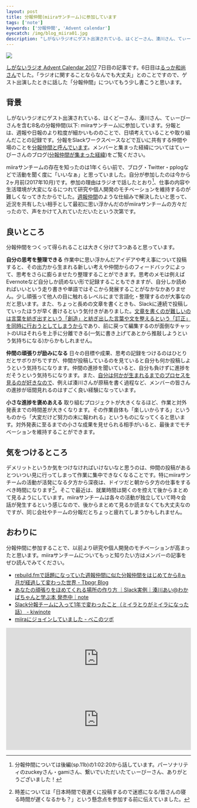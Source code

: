 ```yaml
---
layout: post
title: 分報仲間(miiraサンチーム)に参加しています
tags: ['note']
keywords: ['分報仲間', 'Advent calendar']
eyecatch: /img/blog_miira01.jpg
description: "しがないラジオにゲスト出演されている、はくどーさん、湊川さん、てぃーびーさんを含む8名の分報仲間(以下: miiraサンチーム)に参加しています。"
---
```


<img src="/img/blog_miira01.jpg" class="image-small" />

[しがないラジオ Advent Calendar 2017](https://adventar.org/calendars/2367) 7日目の記事です。6日目は[るっか和尚さん](http://luccafort.hatenablog.com/entry/2017/12/06/075712)でした。「ラジオに関することならなんでも大丈夫」とのことですので、ゲスト出演したときに話した「分報仲間」についてもう少し書こうと思います。

## 背景

しがないラジオにゲスト出演されている、はくどーさん、湊川さん、てぃーびーさんを含む8名の分報仲間(以下: miiraサンチーム)に参加しています。分報とは、週報や日報のより粒度が細かいもののことで、日頃考えていることや取り組んだことの記録です。分報をSlackワークスペースなどで互いに共有する仲間や場のことを[分報仲間と呼んでいます](http://c16e.com/1511101558/)。メンバーと集まった経緯についてはてぃーびーさんのブログ([分報仲間が集まった経緯](http://tbpgr.hatenablog.com/entry/2017/11/26/004057))をご覧ください。

miiraサンチームの存在を知ったのは1年くらい前で、ブログ・Twitter・pplogなどで活動を聞く度に「いいなぁ」と思っていました。自分が参加したのは今から2ヶ月前(2017年10月)です。参加の理由はラジオで話したとおり[^1]、仕事の内容や生活環境が大変になるにつれて研究や個人開発のモチベーションを維持するのが難しくなってきたからでした。[週報仲間](https://bellflower.dodgson.org/%E9%80%B1%E5%A0%B1%E4%BB%B2%E9%96%93-a799ad07f349)のような仕組みで解決したいと思って、近況を共有したい相手として最初に思い浮かんだのがmiiraサンチームの方々だったので、声をかけて入れていただいたという次第です。

## 良いところ

分報仲間をつくって得られることは大きく分けて3つあると思っています。

**自分の思考を整理できる** 作業中に思い浮かんだアイデアや考え事について投稿すると、その出力から生まれる新しい考えや仲間からのフィードバックによって、思考をさらに膨らませたり整理することができます。思考のメモは例えばEvernoteなど自分しか読めない形で記録することもできますが、自分しか読めればいいという走り書きや単語ではそこから発展することがなかなかありません。少し頑張って他人の目に触れるレベルにまで言語化・整理するのが大事なのだと思います。また、ちょっと長めの文章を書くときも、Slackに連続で投稿していったほうが早く書けるという気付きがありました。[文章を書くのが難しいのは言葉を紡ぎ出すという「創造」と紡ぎ出した言葉や文を整えるという「訂正」を同時に行おうとしてしまうから](http://www.geocities.jp/deepbreathinghp/freewriting.htm)であり、前に戻って編集するのが面倒なチャットのUIはそれらを上手に分離できる(一気に書き上げてあとから推敲しようという気持ちになる)からかもしれません。

**仲間の頑張りが励みになる** 日々の目標や成果、思考の記録をつけるのはひとりだとサボりがちですが、仲間が投稿しているのを見ていると自分も何か投稿しようという気持ちになります。仲間の進捗を聞いていると、自分も負けずに進捗をだそうという気持ちになります。また、[自分は何かが生まれるまでのプロセスを見るのが好きなので](/jp/posts/paperboy/)、例えば湊川さんが原稿を書く過程など、メンバーの皆さんの進捗が垣間見れるのはすごく良い経験になっています。

**小さな進捗を褒めあえる** 取り組むプロジェクトが大きくなるほど、作業と対外発表までの時間差が大きくなります。その作業自体も「楽しいからする」というものから「大変だけど努力の末に報われる」というものになってくると思います。対外発表に至るまでの小さな成果を見せられる相手がいると、最後までモチベーションを維持することができます。

## 気をつけるところ

デメリットというか気をつけなければいけないなと思うのは、仲間の投稿があるとついつい見に行ってしまって作業に集中できなくなることです。特にmiiraサンチームの活動が活発になる夕方から深夜は、ドイツだと朝から夕方の仕事をするべき時間になります[^2]。そこで最近は、就業時間は開くのを控えて後からまとめて見るようにしています。miiraサンチームは各々の活動が独立していて時々会話が発生するという感じなので、後からまとめて見るか読まなくても大丈夫なのですが、同じ会社やチームの分報だとちょっと疲れてしまうかもしれません。

## おわりに

分報仲間に参加することで、以前より研究や個人開発のモチベーションが高まったと思います。miiraサンチームについてもっと知りたい方はメンバーの記事をぜひ読んでみてください。

* [rebuild.fmで話題になっていた週報仲間に似た分報仲間をはじめてから8ヵ月が経過して変わった世界 - Tbpgr Blog](http://tbpgr.hatenablog.com/entry/2016/07/17/233613)
* [あなたの頑張りをほめてくれる場所の作り方 ｜Slack実例｜湊川あい@わかばちゃんと学ぶ本 発売中｜note](https://note.mu/llminatoll/n/n1870ba6b8320)
* [Slack分報チームに入って1年で変わったこと（ミイラとりがミイラになった話） - kiwinote](http://kiwinote.hateblo.jp/entry/miirahage)
* [miiraにジョインしていました - べこのツボ](http://becolomochi.hatenablog.com/entry/miira-join)

<iframe width="100%" height="166" scrolling="no" frameborder="no" src="https://w.soundcloud.com/player/?url=https%3A//api.soundcloud.com/tracks/361241465&amp;color=%23ff5500&amp;auto_play=false&amp;hide_related=false&amp;show_comments=true&amp;show_user=true&amp;show_reposts=false&amp;show_teaser=true"></iframe>

<iframe width="100%" height="166" scrolling="no" frameborder="no" src="https://w.soundcloud.com/player/?url=https%3A//api.soundcloud.com/tracks/362127854&amp;color=%23ff5500&amp;auto_play=false&amp;hide_related=false&amp;show_comments=true&amp;show_user=true&amp;show_reposts=false&amp;show_teaser=true"></iframe>

[^1]: 分報仲間については後編(sp.11b)の1:02:20から話しています。パーソナリティのzuckeyさん・gamiさん、繋いでいただいたてぃーびーさん、ありがとうございました！
[^2]: 時差については「日本時間で夜遅くに投稿するので迷惑になる/皆さんの寝る時間が遅くなるかも？」という懸念点を参加する前に伝えていました。
